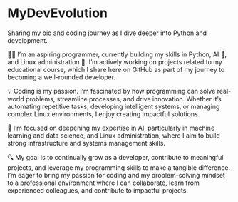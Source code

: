 # MyDevEvolution
Sharing my bio and coding journey as I dive deeper into Python and development.


👩‍💻 I’m an aspiring programmer, currently building my skills in Python, AI 🤖, and Linux administration 🐧. I’m actively working on projects related to my educational course, which I share here on GitHub as part of my journey to becoming a well-rounded developer.

💡 Coding is my passion. I’m fascinated by how programming can solve real-world problems, streamline processes, and drive innovation. Whether it’s automating repetitive tasks, developing intelligent systems, or managing complex Linux environments, I enjoy creating impactful solutions.

🚀 I’m focused on deepening my expertise in AI, particularly in machine learning and data science, and Linux administration, where I aim to build strong infrastructure and systems management skills.

🔍 My goal is to continually grow as a developer, contribute to meaningful projects, and leverage my programming skills to make a tangible difference. I’m eager to bring my passion for coding and my problem-solving mindset to a professional environment where I can collaborate, learn from experienced colleagues, and contribute to impactful projects.
